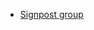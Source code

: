 <ul class="list-bare">
    <li><a href="https://coop-design-system.herokuapp.com/components/detail/signpost-group.html">Signpost group</a></li>
</ul>
